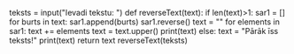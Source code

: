 teksts = input("Ievadi tekstu: ")
def reverseText(text):
  if len(text)>1:
    sar1 = []
    for burts in text:
      sar1.append(burts)
    sar1.reverse()
    text = ""
    for elements in sar1:
      text += elements
    text = text.upper()
    print(text)
  else:
    text = "Pārāk īss teksts!"
    print(text)
  return text
reverseText(teksts)
